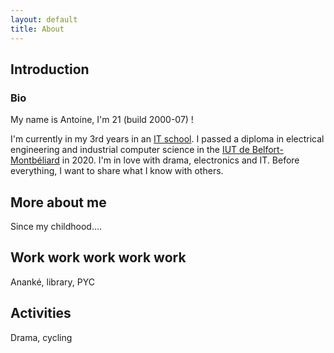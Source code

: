 ```yaml
---
layout: default
title: About
---
```

## Introduction
### Bio

My name is Antoine, I'm 21 (build 2000-07) !

I'm currently in my 3rd years in an [IT school](https://www.ynov-paris.com/).
I passed a diploma in electrical engineering and industrial computer science in the [IUT de Belfort-Montbéliard](http://www.iut-bm.univ-fcomte.fr/) in 2020.
I'm in love with drama, electronics and IT. Before everything, I want to share what I know with others.


<!-- Add card like a contact card -->

## More about me

Since my childhood....

## Work work work work work

Ananké, library, PYC

## Activities

Drama, cycling
